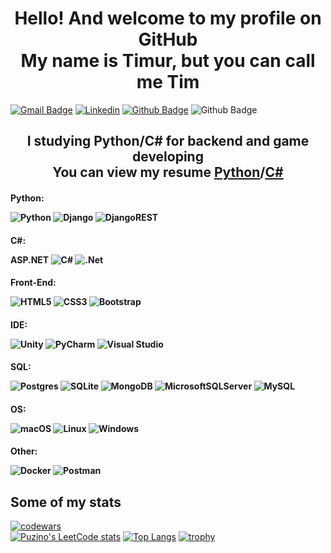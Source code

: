 <h1 align="center">Hello! And welcome to my profile on GitHub<br/> My name is Timur, but you can call me Tim</h1>

[![Gmail Badge](https://img.shields.io/badge/-puzino000@gmail.com-c14438?style=flat&logo=Gmail&logoColor=white&link=mailto:puzino000@gmail.com)](mailto:puzino000@gmail.com) 
[![Linkedin](https://img.shields.io/badge/-Timur-0072b1?style=flat&logo=Linkedin&logoColor=white&link=https://www.linkedin.com/in/timur-puzino/)](https://www.linkedin.com/in/timur-puzino) 
[![Github Badge](https://img.shields.io/badge/-Puzino-grey?style=flat&logo=github&logoColor=white&link=https://github.com/Puzino/)](https://www.github.com/Puzino/)
![Github Badge](https://komarev.com/ghpvc/?username=Puzino)

<h2 align='center'>I studying Python/C# for backend and game developing<br/>
You can view my resume <a href='https://drive.google.com/file/d/1EsIhdxhpz9Zqh6vQiU_UG15ejOwt3lV1/view?usp=sharing' target=_blank><u>Python</u></a>/<a href='https://drive.google.com/file/d/1PK1D_ko_cgM766OZaQqkpiJ8bDHSrWUo/view?usp=sharing' target=_blank><u>C#</u></a></h2>

<h4>Python: 

![Python](https://img.shields.io/badge/python-3670A0?style=for-the-badge&logo=python&logoColor=ffdd54)
![Django](https://img.shields.io/badge/django-%23092E20.svg?style=for-the-badge&logo=django&logoColor=white)
![DjangoREST](https://img.shields.io/badge/DJANGO-REST-ff1709?style=for-the-badge&logo=django&logoColor=white&color=ff1709&labelColor=gray)
</h4>
<h4>C#:
  
  ASP.NET
  ![C#](https://img.shields.io/badge/c%23-%23239120.svg?style=for-the-badge&logo=c-sharp&logoColor=white)
  ![.Net](https://img.shields.io/badge/.NET-5C2D91?style=for-the-badge&logo=.net&logoColor=white)
</h4>
<h4>Front-End:

![HTML5](https://img.shields.io/badge/html5-%23E34F26.svg?style=for-the-badge&logo=html5&logoColor=white)
![CSS3](https://img.shields.io/badge/css3-%231572B6.svg?style=for-the-badge&logo=css3&logoColor=white)
![Bootstrap](https://img.shields.io/badge/bootstrap-%238511FA.svg?style=for-the-badge&logo=bootstrap&logoColor=white)
</h4>
<h4>IDE:

![Unity](https://img.shields.io/badge/unity-%23000000.svg?style=for-the-badge&logo=unity&logoColor=white)
![PyCharm](https://img.shields.io/badge/pycharm-143?style=for-the-badge&logo=pycharm&logoColor=black&color=black&labelColor=green)
![Visual Studio](https://img.shields.io/badge/Visual%20Studio-5C2D91.svg?style=for-the-badge&logo=visual-studio&logoColor=white)
</h4>
<h4>SQL:

![Postgres](https://img.shields.io/badge/postgres-%23316192.svg?style=for-the-badge&logo=postgresql&logoColor=white)
![SQLite](https://img.shields.io/badge/sqlite-%2307405e.svg?style=for-the-badge&logo=sqlite&logoColor=white)
![MongoDB](https://img.shields.io/badge/MongoDB-%234ea94b.svg?style=for-the-badge&logo=mongodb&logoColor=white)
![MicrosoftSQLServer](https://img.shields.io/badge/Microsoft%20SQL%20Server-CC2927?style=for-the-badge&logo=microsoft%20sql%20server&logoColor=white)
![MySQL](https://img.shields.io/badge/mysql-%2300f.svg?style=for-the-badge&logo=mysql&logoColor=white)
</h4>

<h4>OS:

![macOS](https://img.shields.io/badge/mac%20os-000000?style=for-the-badge&logo=macos&logoColor=F0F0F0)
![Linux](https://img.shields.io/badge/Linux-FCC624?style=for-the-badge&logo=linux&logoColor=black)
![Windows](https://img.shields.io/badge/Windows-0078D6?style=for-the-badge&logo=windows&logoColor=white)
</h4>


<h4>Other:

  ![Docker](https://img.shields.io/badge/docker-%230db7ed.svg?style=for-the-badge&logo=docker&logoColor=white)
  ![Postman](https://img.shields.io/badge/Postman-FF6C37?style=for-the-badge&logo=postman&logoColor=white)
</h4>

<h2>Some of my stats</h2>

[![codewars](https://www.codewars.com/users/Puzino/badges/large)](https://www.codewars.com/users/Puzino)<br/>
[![Puzino's LeetCode stats](https://leetcode-stats-six.vercel.app/api?username=Puzino&theme=dark)](https://github.com/Puzino/leetcode-stats)
[![Top Langs](https://github-readme-stats.vercel.app/api/top-langs/?username=Puzino&layout=compact&theme=dark#gh-dark-mode-only)](https://github.com/Puzino/github-readme-stats#gh-dark-mode-only)
[![trophy](https://github-profile-trophy.vercel.app/?username=Puzino&theme=onedark)](https://github.com/Puzino)

